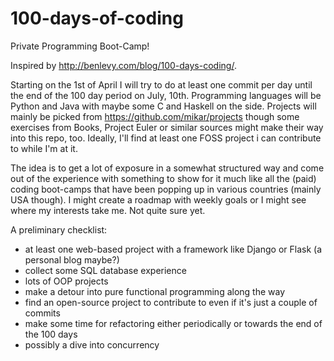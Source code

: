 100-days-of-coding
==================

Private Programming Boot-Camp!

Inspired by http://benlevy.com/blog/100-days-coding/.

Starting on the 1st of April I will try to do at least one commit per day until the end of the 100 day period on July, 10th.
Programming languages will be Python and Java with maybe some C and Haskell on the side.
Projects will mainly be picked from https://github.com/mikar/projects though some exercises from Books, Project Euler or similar sources might make their way into this repo, too. Ideally, I'll find at least one FOSS project i can contribute to while I'm at it.

The idea is to get a lot of exposure in a somewhat structured way and come out of the experience with something to show for it much like all the (paid) coding boot-camps that have been popping up in various countries (mainly USA though).
I might create a roadmap with weekly goals or I might see where my interests take me. Not quite sure yet.

A preliminary checklist:
  * at least one web-based project with a framework like Django or Flask (a personal blog maybe?)
  * collect some SQL database experience
  * lots of OOP projects
  * make a detour into pure functional programming along the way
  * find an open-source project to contribute to even if it's just a couple of commits
  * make some time for refactoring either periodically or towards the end of the 100 days
  * possibly a dive into concurrency
